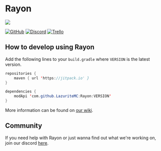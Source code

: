 # Rayon

![](https://github.com/LazuriteMC/Rayon/blob/main/src/main/resources/assets/rayon/icon.png?raw=true)

[![GitHub](https://img.shields.io/github/license/LazuriteMC/Rayon?color=A31F34&label=License&labelColor=8A8B8C)](https://github.com/LazuriteMC/Thimble/blob/main/LICENSE)
[![Discord](https://img.shields.io/discord/719662192601071747?color=7289DA&label=Discord&labelColor=2C2F33&logo=Discord)](https://discord.gg/NNPPHN7b3P)
[![Trello](https://img.shields.io/static/v1?label=Trello&message=Board&color=FFFFFF&logo=Trello&labelColor=0052CC)](https://trello.com/b/SNaD9BVr/rayon)

## How to develop using Rayon
Add the following lines to your `build.gradle` where `VERSION` is the latest version.
```java
repositories {
    maven { url 'https://jitpack.io' }
}

dependencies {
    modApi 'com.github.LazuriteMC:Rayon:VERSION'
}
```

More information can be found on [our wiki](https://docs.lazurite.dev/rayon/getting-started).

## Community
If you need help with Rayon or just wanna find out what we're working on, join our discord [here](https://discord.gg/NNPPHN7b3P).
